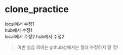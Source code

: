 # clone_practice
local에서 수정1   
hub에서 수정1   
local에서 수정2
hub에서 수정2
> 이번 실습 외에는 github상에서는 절대 수정하지 말 것!
